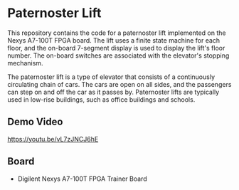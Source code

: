 
# Paternoster Lift
This repository contains the code for a paternoster lift implemented on the Nexys A7-100T FPGA board.
The lift uses a finite state machine for each floor, and the on-board 7-segment display is used to 
display the lift's floor number. The on-board switches are associated with the elevator's stopping mechanism. 

The paternoster lift is a type of elevator that consists of a continuously circulating chain of cars. 
The cars are open on all sides, and the passengers can step on and off the car as it passes by. 
Paternoster lifts are typically used in low-rise buildings, such as office buildings and schools.


## Demo Video

https://youtu.be/vL7zJNCJ6hE


## Board

- Digilent Nexys A7-100T FPGA Trainer Board


